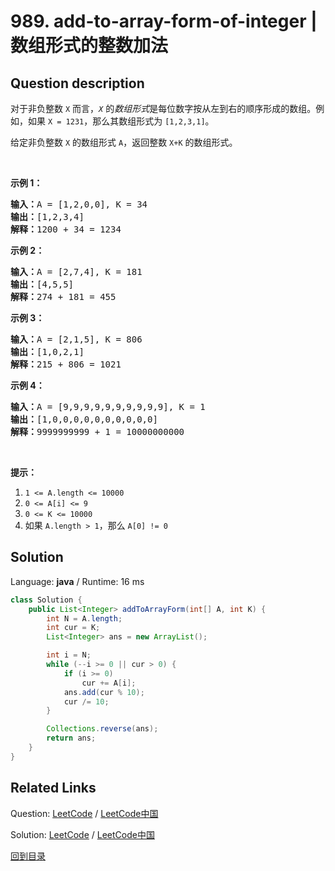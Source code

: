 ﻿# 989. add-to-array-form-of-integer | 数组形式的整数加法

## Question description

<!--If you want to use the English description, use <p>The <strong>array-form</strong> of an integer <code>num</code> is an array representing its digits in left to right order.</p>

<ul>
	<li>For example, for <code>num = 1321</code>, the array form is <code>[1,3,2,1]</code>.</li>
</ul>

<p>Given <code>num</code>, the <strong>array-form</strong> of an integer, and an integer <code>k</code>, return <em>the <strong>array-form</strong> of the integer</em> <code>num + k</code>.</p>

<p>&nbsp;</p>
<p><strong>Example 1:</strong></p>

<pre>
<strong>Input:</strong> num = [1,2,0,0], k = 34
<strong>Output:</strong> [1,2,3,4]
<strong>Explanation:</strong> 1200 + 34 = 1234
</pre>

<p><strong>Example 2:</strong></p>

<pre>
<strong>Input:</strong> num = [2,7,4], k = 181
<strong>Output:</strong> [4,5,5]
<strong>Explanation:</strong> 274 + 181 = 455
</pre>

<p><strong>Example 3:</strong></p>

<pre>
<strong>Input:</strong> num = [2,1,5], k = 806
<strong>Output:</strong> [1,0,2,1]
<strong>Explanation:</strong> 215 + 806 = 1021
</pre>

<p>&nbsp;</p>
<p><strong>Constraints:</strong></p>

<ul>
	<li><code>1 &lt;= num.length &lt;= 10<sup>4</sup></code></li>
	<li><code>0 &lt;= num[i] &lt;= 9</code></li>
	<li><code>num</code> does not contain any leading zeros except for the zero itself.</li>
	<li><code>1 &lt;= k &lt;= 10<sup>4</sup></code></li>
</ul>
 instead-->
<p>对于非负整数&nbsp;<code>X</code>&nbsp;而言，<em><code>X</code></em>&nbsp;的<em>数组形式</em>是每位数字按从左到右的顺序形成的数组。例如，如果&nbsp;<code>X = 1231</code>，那么其数组形式为&nbsp;<code>[1,2,3,1]</code>。</p>

<p>给定非负整数 <code>X</code> 的数组形式&nbsp;<code>A</code>，返回整数&nbsp;<code>X+K</code>&nbsp;的数组形式。</p>

<p>&nbsp;</p>

<ol>
</ol>

<p><strong>示例 1：</strong></p>

<pre><strong>输入：</strong>A = [1,2,0,0], K = 34
<strong>输出：</strong>[1,2,3,4]
<strong>解释：</strong>1200 + 34 = 1234
</pre>

<p><strong>示例 2：</strong></p>

<pre><strong>输入：</strong>A = [2,7,4], K = 181
<strong>输出：</strong>[4,5,5]
<strong>解释：</strong>274 + 181 = 455
</pre>

<p><strong>示例 3：</strong></p>

<pre><strong>输入：</strong>A = [2,1,5], K = 806
<strong>输出：</strong>[1,0,2,1]
<strong>解释：</strong>215 + 806 = 1021
</pre>

<p><strong>示例 4：</strong></p>

<pre><strong>输入：</strong>A = [9,9,9,9,9,9,9,9,9,9], K = 1
<strong>输出：</strong>[1,0,0,0,0,0,0,0,0,0,0]
<strong>解释：</strong>9999999999 + 1 = 10000000000
</pre>

<p>&nbsp;</p>

<p><strong>提示：</strong></p>

<ol>
	<li><code>1 &lt;= A.length &lt;= 10000</code></li>
	<li><code>0 &lt;= A[i] &lt;= 9</code></li>
	<li><code>0 &lt;= K &lt;= 10000</code></li>
	<li>如果&nbsp;<code>A.length &gt; 1</code>，那么&nbsp;<code>A[0] != 0</code></li>
</ol>




## Solution

Language: **java**  /  Runtime: 16 ms

```java
class Solution {
    public List<Integer> addToArrayForm(int[] A, int K) {
        int N = A.length;
        int cur = K;
        List<Integer> ans = new ArrayList();

        int i = N;
        while (--i >= 0 || cur > 0) {
            if (i >= 0)
                cur += A[i];
            ans.add(cur % 10);
            cur /= 10;
        }

        Collections.reverse(ans);
        return ans;
    }
}


```



## Related Links

Question: [LeetCode](https://leetcode.com/problems/add-to-array-form-of-integer/description/)  /  [LeetCode中国](https://leetcode-cn.com/problems/add-to-array-form-of-integer/description/)

Solution: [LeetCode](https://leetcode.com/articles/add-to-array-form-of-integer/)  /  [LeetCode中国](https://leetcode-cn.com/articles/add-to-array-form-of-integer/)

[回到目录](../README.md)